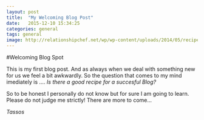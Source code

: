 ```yaml
---
layout: post
title:  "My Welcoming Blog Post"
date:   2015-12-10 15:34:25
categories: general
tags: general
image: http://relationshipchef.net/wp/wp-content/uploads/2014/05/recipe-clipart.gif
---
```

#Welcoming Blog Spot

This is my first blog post. And as always when we deal with something new for us we feel a bit awkwardly.
So the question that comes to my mind imediately is .... _Is there a good recipe for a succesful Blog?_

So to be honest I personally do not know but for sure I am going to learn. Please do not judge me strictly! 
There are more to come...

_Tassos_

